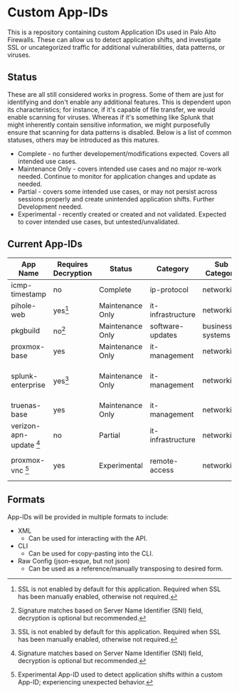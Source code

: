 # Custom App-IDs
This is a repository containing custom Application IDs used in Palo Alto Firewalls. These can allow us to detect application shifts, and investigate SSL or uncategorized traffic for additional vulnerabilities, data patterns, or viruses.

## Status 
These are all still considered works in progress. Some of them are just for identifying and don't enable any additional features. This is dependent upon its characteristics; for instance, if it's capable of file transfer, we would enable scanning for viruses. Whereas if it's something like Splunk that might inherently contain sensitive information, we might purposefully ensure that scanning for data patterns is disabled. Below is a list of common statuses, others may be introduced as this matures.

* Complete - no further developement/modifications expected. Covers all intended use cases.
* Maintenance Only - covers intended use cases and no major re-work needed. Continue to monitor for application changes and update as needed.
* Partial - covers some intended use cases, or may not persist across sessions properly and create unintended application shifts. Further Development needed. 
* Experimental - recently created or created and not validated. Expected to cover intended use cases, but untested/unvalidated.

## Current App-IDs 

| App Name | Requires Decryption | Status | Category | Sub Category | Default Protos/Ports |
| -------- | ------------------- | ------ | -------- | ------------ | -------------------- |
| icmp-timestamp | no | Complete | ip-protocol | networking | ip_proto/13, ip_proto/14 |
| pihole-web | yes[^1] | Maintenance Only | it-infrastructure | networking | tcp/80, tcp/443 |
| pkgbuild | no[^2] | Maintenance Only | software-updates | business-systems | tcp/80, tcp/443 |
| proxmox-base | yes | Maintenance Only | it-management | networking | tcp/8006 |
| splunk-enterprise | yes[^1] | Maintenance Only | it-management | networking | tcp/80, tcp/443, tcp/8000, tcp/8443 |
| truenas-base | yes | Maintenance Only | it-management | networking | tcp/443 |
| verizon-apn-update [^2] | no | Partial | it-infrastructure | networking | tcp/5223 |
| proxmox-vnc [^3] | yes | Experimental | remote-access | networking | tcp/8006, tcp/5000-5999 |



[^1]: SSL is not enabled by default for this application. Required when SSL has been manually enabled, otherwise not required.
[^2]: Signature matches based on Server Name Identifier (SNI) field, decryption is optional but recommended.
[^3]: Experimental App-ID used to detect application shifts within a custom App-ID; experiencing unexpected behavior.

## Formats
App-IDs will be provided in multiple formats to include:

* XML
    * Can be used for interacting with the API.
* CLI
    * Can be used for copy-pasting into the CLI.
* Raw Config (json-esque, but not json)
    * Can be used as a reference/manually transposing to desired form.